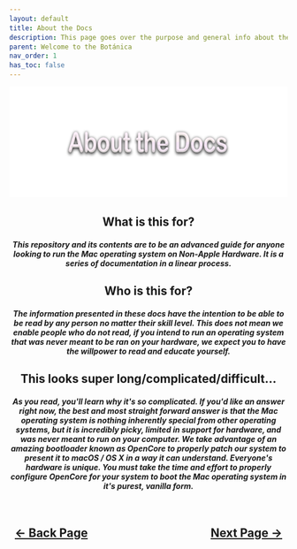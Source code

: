 ```yaml
---
layout: default
title: About the Docs
description: This page goes over the purpose and general info about the Carnations Core Configuration Docs.
parent: Welcome to the Botánica
nav_order: 1
has_toc: false
---
```


<style>
  .navigation-container {
    display: flex;
    justify-content: space-between;
    align-items: center;
    width: 100%;
  }
  
  .nav-button {
    margin: 10px;
  }
</style>

<p align="center">
  <img width="650" height="200" src="../../assets/Headers/Header-AboutTheDocs.png">
</p>

<h2 align="center">What is this for?</h2>
<h5 align="center">This repository and its contents are to be an advanced guide for anyone looking to run the Mac operating system on Non-Apple Hardware. It is a series of documentation in a linear process.</h5>

<h2 align="center">Who is this for?</h2>
<h5 align="center">The information presented in these docs have the intention to be able to be read by any person no matter their skill level. This does not mean we enable people who do not read, if you intend to run an operating system that was never meant to be ran on your hardware, we expect you to have the willpower to read and educate yourself.</h5>

<h2 align="center">This looks super long/complicated/difficult...</h2>
<h5 align="center">As you read, you'll learn why it's so complicated. If you'd like an answer right now, the best and most straight forward answer is that the Mac operating system is nothing inherently special from other operating systems, but it is incredibly picky, limited in support for hardware, and was never meant to run on your computer. We take advantage of an amazing bootloader known as OpenCore to properly patch our system to present it to macOS / OS X in a way it can understand. Everyone's hardware is unique. You must take the time and effort to properly configure OpenCore for your system to boot the Mac operating system in it's purest, vanilla form.</h5>

<h2 align="center">
  <br>
  <div class="navigation-container">
    <a class="nav-button" href="../../">&larr; Back Page</a>
    <a class="nav-button" href="02-WhatFollowsNext.html">Next Page &rarr;</a>
  </div>
  <br>
</h2>
